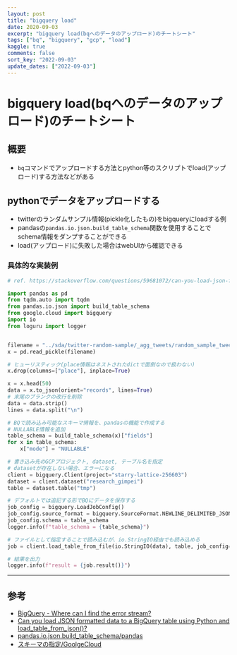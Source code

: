 ```yaml
---
layout: post
title: "bigquery load"
date: 2020-09-03
excerpt: "bigquery load(bqへのデータのアップロード)のチートシート"
tags: ["bq", "bigquery", "gcp", "load"]
kaggle: true
comments: false
sort_key: "2022-09-03"
update_dates: ["2022-09-03"]
---
```


# bigquery load(bqへのデータのアップロード)のチートシート

## 概要
 - `bq`コマンドでアップロードする方法とpython等のスクリプトでload(アップロード)する方法などがある

## pythonでデータをアップロードする
 - twitterのランダムサンプル情報(pickle化したもの)をbigqueryにloadする例
 - pandasの`pandas.io.json.build_table_schema`関数を使用することでschema情報をダンプすることができる
 - load(アップロード)に失敗した場合はwebUIから確認できる

### 具体的な実装例

```python
# ref. https://stackoverflow.com/questions/59681072/can-you-load-json-formatted-data-to-a-bigquery-table-using-python-and-load-table

import pandas as pd
from tqdm.auto import tqdm
from pandas.io.json import build_table_schema
from google.cloud import bigquery
import io
from loguru import logger


filename = "../sda/twitter-random-sample/_agg_tweets/random_sample_tweet_0000.pkl"
x = pd.read_pickle(filename)

# ヒューリスティック(place情報はネストされたdictで面倒なので扱わない)
x.drop(columns=["place"], inplace=True)

x = x.head(50)
data = x.to_json(orient="records", lines=True)
# 末尾のブランクの改行を削除
data = data.strip()
lines = data.split("\n")

# BQで読み込み可能なスキーマ情報を、pandasの機能で作成する
# NULLABLE情報を追加
table_schema = build_table_schema(x)["fields"]
for x in table_schema:
    x["mode"] = "NULLABLE"

# 書き込み先のGCPプロジェクト, dataset, テーブル名を指定
# datasetが存在しない場合、エラーになる
client = bigquery.Client(project="starry-lattice-256603")
dataset = client.dataset("research_gimpei")
table = dataset.table("tmp")

# デフォルトでは追記する形でBQにデータを保存する
job_config = bigquery.LoadJobConfig()
job_config.source_format = bigquery.SourceFormat.NEWLINE_DELIMITED_JSON
job_config.schema = table_schema
logger.info(f"table_schema = {table_schema}")

# ファイルとして指定することで読み込むが、io.StringIO経由でも読み込める
job = client.load_table_from_file(io.StringIO(data), table, job_config=job_config)

# 結果を出力
logger.info(f"result = {job.result()}")
```

---

## 参考
 - [BigQuery - Where can I find the error stream?](https://stackoverflow.com/questions/52100812/bigquery-where-can-i-find-the-error-stream)
 - [Can you load JSON formatted data to a BigQuery table using Python and load_table_from_json()?](https://stackoverflow.com/questions/59681072/can-you-load-json-formatted-data-to-a-bigquery-table-using-python-and-load-table)
 - [pandas.io.json.build_table_schema/pandas](https://pandas.pydata.org/docs/reference/api/pandas.io.json.build_table_schema.html)
 - [スキーマの指定/GoolgeCloud](https://cloud.google.com/bigquery/docs/schemas?hl=ja#console)

